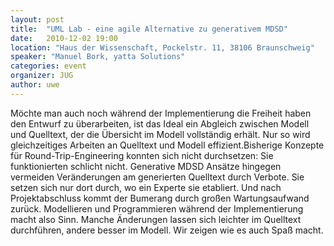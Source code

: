 ```yaml
---
layout: post
title:  "UML Lab - eine agile Alternative zu generativem MDSD"
date:   2010-12-02 19:00
location: "Haus der Wissenschaft, Pockelstr. 11, 38106 Braunschweig"
speaker: "Manuel Bork, yatta Solutions"
categories: event
organizer: JUG
author: uwe
---
```

Möchte man auch noch während der Implementierung die Freiheit haben den Entwurf zu überarbeiten, ist das Ideal ein
Abgleich zwischen Modell und Quelltext, der die Übersicht im Modell vollständig erhält. Nur so wird gleichzeitiges
Arbeiten an Quelltext und Modell effizient.Bisherige Konzepte für Round-Trip-Engineering konnten sich nicht durchsetzen:
Sie funktionierten schlicht nicht. Generative MDSD Ansätze hingegen vermeiden Veränderungen am generierten Quelltext
durch Verbote. Sie setzen sich nur dort durch, wo ein Experte sie etabliert. Und nach Projektabschluss kommt der
Bumerang durch großen Wartungsaufwand zurück. Modellieren und Programmieren während der Implementierung macht also Sinn.
Manche Änderungen lassen sich leichter im Quelltext durchführen, andere besser im Modell. Wir zeigen wie es auch Spaß
macht.